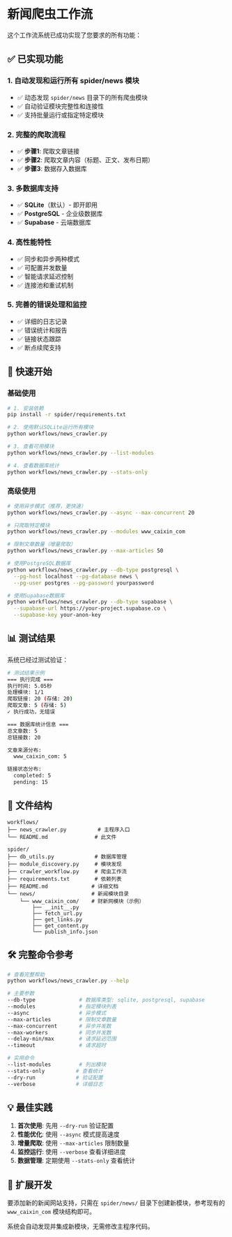 # 新闻爬虫工作流

这个工作流系统已成功实现了您要求的所有功能：

## ✅ 已实现功能

### 1. 自动发现和运行所有 spider/news 模块
- ✅ 动态发现 `spider/news` 目录下的所有爬虫模块
- ✅ 自动验证模块完整性和连接性
- ✅ 支持批量运行或指定特定模块

### 2. 完整的爬取流程
- ✅ **步骤1**: 爬取文章链接
- ✅ **步骤2**: 爬取文章内容（标题、正文、发布日期）
- ✅ **步骤3**: 数据存入数据库

### 3. 多数据库支持
- ✅ **SQLite**（默认）- 即开即用
- ✅ **PostgreSQL** - 企业级数据库
- ✅ **Supabase** - 云端数据库

### 4. 高性能特性
- ✅ 同步和异步两种模式
- ✅ 可配置并发数量
- ✅ 智能请求延迟控制
- ✅ 连接池和重试机制

### 5. 完善的错误处理和监控
- ✅ 详细的日志记录
- ✅ 错误统计和报告
- ✅ 链接状态跟踪
- ✅ 断点续爬支持

## 🚀 快速开始

### 基础使用

```bash
# 1. 安装依赖
pip install -r spider/requirements.txt

# 2. 使用默认SQLite运行所有模块
python workflows/news_crawler.py

# 3. 查看可用模块
python workflows/news_crawler.py --list-modules

# 4. 查看数据库统计
python workflows/news_crawler.py --stats-only
```

### 高级使用

```bash
# 使用异步模式（推荐，更快速）
python workflows/news_crawler.py --async --max-concurrent 20

# 只爬取特定模块
python workflows/news_crawler.py --modules www_caixin_com

# 限制文章数量（增量爬取）
python workflows/news_crawler.py --max-articles 50

# 使用PostgreSQL数据库
python workflows/news_crawler.py --db-type postgresql \
  --pg-host localhost --pg-database news \
  --pg-user postgres --pg-password yourpassword

# 使用Supabase数据库
python workflows/news_crawler.py --db-type supabase \
  --supabase-url https://your-project.supabase.co \
  --supabase-key your-anon-key
```

## 📊 测试结果

系统已经过测试验证：

```bash
# 测试结果示例
=== 执行完成 ===
执行时间: 5.05秒
处理模块: 1/1
爬取链接: 20 (存储: 20)
爬取文章: 5 (存储: 5)
✓ 执行成功，无错误

=== 数据库统计信息 ===
总文章数: 5
总链接数: 20

文章来源分布:
  www_caixin_com: 5

链接状态分布:
  completed: 5
  pending: 15
```

## 📁 文件结构

```
workflows/
├── news_crawler.py          # 主程序入口
└── README.md               # 此文件

spider/
├── db_utils.py             # 数据库管理
├── module_discovery.py     # 模块发现
├── crawler_workflow.py     # 爬虫工作流
├── requirements.txt        # 依赖列表
├── README.md              # 详细文档
└── news/                  # 新闻模块目录
    └── www_caixin_com/    # 财新网模块（示例）
        ├── __init__.py
        ├── fetch_url.py
        ├── get_links.py
        ├── get_content.py
        └── publish_info.json
```

## 🛠️ 完整命令参考

```bash
# 查看完整帮助
python workflows/news_crawler.py --help

# 主要参数
--db-type              # 数据库类型: sqlite, postgresql, supabase
--modules              # 指定模块列表
--async                # 异步模式
--max-articles         # 限制文章数量
--max-concurrent       # 异步并发数
--max-workers          # 同步并发数
--delay-min/max        # 请求延迟范围
--timeout              # 请求超时

# 实用命令
--list-modules         # 列出模块
--stats-only          # 查看统计
--dry-run             # 验证配置
--verbose             # 详细日志
```

## 💡 最佳实践

1. **首次使用**: 先用 `--dry-run` 验证配置
2. **性能优化**: 使用 `--async` 模式提高速度
3. **增量爬取**: 使用 `--max-articles` 限制数量
4. **监控运行**: 使用 `--verbose` 查看详细进度
5. **数据管理**: 定期使用 `--stats-only` 查看统计

## 🔧 扩展开发

要添加新的新闻网站支持，只需在 `spider/news/` 目录下创建新模块，参考现有的 `www_caixin_com` 模块结构即可。

系统会自动发现并集成新模块，无需修改主程序代码。
